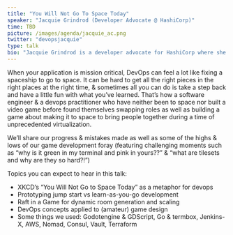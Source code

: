 ```yaml
---
title: "You Will Not Go To Space Today"
speaker: "Jacquie Grindrod (Developer Advocate @ HashiCorp)"
time: TBD
picture: /images/agenda/jacquie_ac.png
twitter: "devopsjacquie"
type: talk
bio: "Jacquie Grindrod is a developer advocate for HashiCorp where she’s able to apply her passion for solving problems with a holistic approach by bridging the gaps between teams and systems. From making making healthcare accessible to creating a winning networking application for women in tech at ElleHacks 2018, Jacquie works to collaborate and empower communities around her. In 2019, Jacquie was recognized as Canada's Top 30 Under 30 Developers and spoke at DevOpsDays Toronto. A notable ACNH moment for her was shouting 'Yay I finally paid off my house loan!' to which her partner promptly responded 'why do you even play this game??'"
---
```


When your application is mission critical, DevOps can feel a lot like fixing a spaceship to go to space. It can be hard to get all the right pieces in the right places at the right time, & sometimes all you can do is take a step back and have a little fun with what you’ve learned. That’s how a software engineer & a devops practitioner who have neither been to space nor built a video game before found themselves swapping roles as well as building a game about making it to space to bring people together during a time of unprecedented virtualization. 

We’ll share our progress & mistakes made as well as some of the highs & lows of our game development foray (featuring challenging moments such as “why is it green in my terminal and pink in yours??” & “what are tilesets and why are they so hard?!”) 

Topics you can expect to hear in this talk:
* XKCD’s “You Will Not Go to Space Today” as a metaphor for devops
* Prototyping jump start vs learn-as-you-go development
* Raft in a Game for dynamic room generation and scaling
* DevOps concepts applied to (amateur) game design 
* Some things we used: Godotengine & GDScript, Go & termbox, Jenkins-X, AWS, Nomad, Consul, Vault, Terraform
